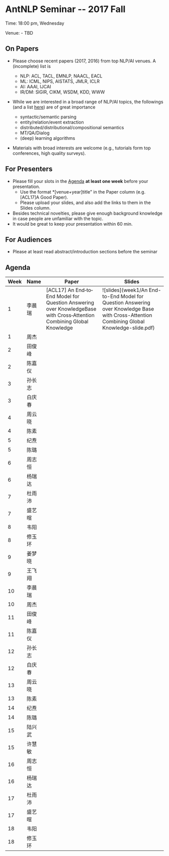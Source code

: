 # AntNLP Seminar -- 2017 Fall

Time: 18:00 pm, Wednesday

Venue: - TBD

## On Papers
- Please choose recent papers (2017, 2016) from top NLP/AI venues. A (incomplete) list is
  - NLP: ACL, TACL, EMNLP, NAACL, EACL  
  - ML:  ICML, NIPS, AISTATS, JMLR, ICLR  
  - AI:  AAAI, IJCAI  
  - IR/DM: SIGIR, CIKM, WSDM, KDD, WWW  
- While we are interested in a broad range of NLP/AI topics, the followings 
(and a list [here](https://slack-files.com/T22T1UP8Q-F726RJERH-9a39cc3d9a)) are of great importance
  - syntactic/semantic parsing  
  - entity/relation/event extraction  
  - distributed/distributional/compositional semantics
  - MT/QA/Dialog  
  - (deep) learning algorithms  

- Materials with broad interests are welcome (e.g., tutorials form top conferences, high quality surveys).  

## For Presenters
- Please fill your slots in the [Agenda](Agenda) **at least one week** before your presentation.  
  - Use the format *[venue+year]title" in the Paper column (e.g. [ACL17]A Good Paper).   
  - Please upload your slides, and also add the links to them in the Slides column.  
- Besides technical novelties, please give enough background knowledge in case people are unfamiliar with the topic.    
- It would be great to keep your presentation within 60 min.   

## For Audiences   
- Please at least read abstract/introduction sections before the seminar  

## Agenda 

Week | Name | Paper | Slides
---- | ---- | ----- | ------
1    |李晨瑞 | [ACL17] An End‐to‐End Model for Question Answering over  KnowledgeBase </br> with Cross‐Attention Combining Global Knowledge | ![slides](week1/An End-to-End Model for Question Answering over Knowledge Base with Cross-Attention Combining Global Knowledge-slide.pdf)
1    |周杰   |   | 
2    |田俊峰 |  |
2    |陈嘉仪 |  |
3    |孙长志 |  |
3    |白庆春 |  |
4    |周云晓 |  |
4    |陈素   |  |
5    |纪焘   |  |
5    |陈璐   |  |
6    |周志恒 |  |
6    |杨瑞达 |  |
7    |杜雨沛 |  |
7    |盛艺暄 |  |
8    |韦阳   |  |
8    |修玉环 |  |
9    |姜梦晓 |  |
9    |王飞翔 |  |
10    |李晨瑞 |  |
10    |周杰   |   | 
11    |田俊峰 |  |
11    |陈嘉仪 |  |
12    |孙长志 |  |
12    |白庆春 |  |
13    |周云晓 |  |
13    |陈素   |  |
14    |纪焘   |  |
14    |陈璐   |  |
15    |陆兴武 |  |
15    |许慧敏 |  |
16    |周志恒 |  |
16    |杨瑞达 |  |
17    |杜雨沛 |  |
17    |盛艺暄 |  |
18    |韦阳   |  |
18    |修玉环 |  |











